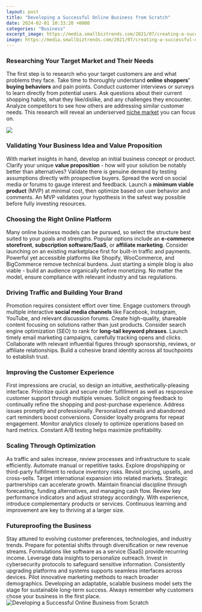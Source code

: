 ```yaml
---
layout: post
title: "Developing a Successful Online Business from Scratch"
date: 2024-02-01 10:33:20 +0000
categories: "Business"
excerpt_image: https://media.smallbiztrends.com/2021/07/creating-a-successful-online-business.png
image: https://media.smallbiztrends.com/2021/07/creating-a-successful-online-business.png
---
```


### Researching Your Target Market and Their Needs
The first step is to research who your target customers are and what problems they face. Take time to thoroughly understand **online shoppers' buying behaviors** and pain points. Conduct customer interviews or surveys to learn directly from potential users. Ask questions about their current shopping habits, what they like/dislike, and any challenges they encounter. Analyze competitors to see how others are addressing similar customer needs. This research will reveal an underserved [niche market](https://store.fi.io.vn/xmas-holiday-funny-santa-shetland-sheepdog-christmas-tree-2) you can focus on.  

![](https://1.bp.blogspot.com/-Y_DZpB9mY1c/XuToawP-z9I/AAAAAAAAAVA/-xTknqeiFZUDgznKpwZXWH3chZ0WGb3_QCK4BGAsYHg/w640-h360/starting%2Ba%2Bsuccessful%2Bbusiness.png)
### Validating Your Business Idea and Value Proposition
With market insights in hand, develop an initial business concept or product. Clarify your unique **value proposition** - how will your solution be notably better than alternatives? Validate there is genuine demand by testing assumptions directly with prospective buyers. Spread the word on social media or forums to gauge interest and feedback. Launch a **minimum viable product** (MVP) at minimal cost, then optimize based on user behavior and comments. An MVP validates your hypothesis in the safest way possible before fully investing resources.  
### Choosing the Right Online Platform 
Many online business models can be pursued, so select the structure best suited to your goals and strengths. Popular options include an **e-commerce storefront**, **subscription software/SaaS**, or **affiliate marketing**. Consider launching on an existing marketplace first for built-in traffic and payments. Powerful yet accessible platforms like Shopify, WooCommerce, and BigCommerce remove technical burdens. Just starting a simple blog is also viable - build an audience organically before monetizing. No matter the model, ensure compliance with relevant industry and tax regulations.
### Driving Traffic and Building Your Brand
Promotion requires consistent effort over time. Engage customers through multiple interactive **social media channels** like Facebook, Instagram, YouTube, and relevant discussion forums. Create high-quality, shareable content focusing on solutions rather than just products. Consider search engine optimization (SEO) to rank for **long-tail keyword phrases**. Launch timely email marketing campaigns, carefully tracking opens and clicks. Collaborate with relevant influential figures through sponsorship, reviews, or affiliate relationships. Build a cohesive brand identity across all touchpoints to establish trust.  
### Improving the Customer Experience  
First impressions are crucial, so design an intuitive, aesthetically-pleasing interface. Prioritize quick and secure order fulfillment as well as responsive customer support through multiple venues. Solicit ongoing feedback to continually refine the shopping and post-purchase experience. Address issues promptly and professionally. Personalized emails and abandoned cart reminders boost conversions. Consider loyalty programs for repeat engagement. Monitor analytics closely to optimize operations based on hard metrics. Constant A/B testing helps maximize profitability.
### Scaling Through Optimization 
As traffic and sales increase, review processes and infrastructure to scale efficiently. Automate manual or repetitive tasks. Explore dropshipping or third-party fulfillment to reduce inventory risks. Revisit pricing, upsells, and cross-sells. Target international expansion into related markets. Strategic partnerships can accelerate growth. Maintain financial discipline through forecasting, funding alternatives, and managing cash flow. Review key performance indicators and adjust strategy accordingly. With experience, introduce complementary products or services. Continuous learning and improvement are key to thriving at a larger size.
### Futureproofing the Business
Stay attuned to evolving customer preferences, technologies, and industry trends. Prepare for potential shifts through diversification or new revenue streams. Formulations like software as a service (SaaS) provide recurring income. Leverage data insights to personalize outreach. Invest in cybersecurity protocols to safeguard sensitive information. Consistently upgrading platforms and systems supports seamless interfaces across devices. Pilot innovative marketing methods to reach broader demographics. Developing an adaptable, scalable business model sets the stage for sustainable long-term success. Always remember why customers chose your business in the first place.
![Developing a Successful Online Business from Scratch](https://media.smallbiztrends.com/2021/07/creating-a-successful-online-business.png)